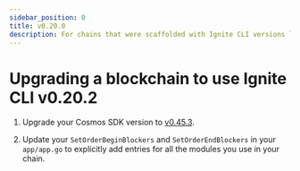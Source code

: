 ```yaml
---
sidebar_position: 0
title: v0.20.0
description: For chains that were scaffolded with Ignite CLI versions lower than v0.20.0, changes are required to use Ignite CLI v0.20.0. 
---
```


# Upgrading a blockchain to use Ignite CLI v0.20.2

1. Upgrade your Cosmos SDK version to [v0.45.3](https://github.com/cosmos/cosmos-sdk/releases/tag/v0.45.3).

2. Update your `SetOrderBeginBlockers` and `SetOrderEndBlockers` in your `app/app.go` to explicitly add entries for all the modules you use in your chain.
